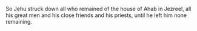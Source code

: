 So Jehu struck down all who remained of the house of Ahab in Jezreel, all his great men and his close friends and his priests, until he left him none remaining.
